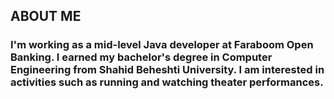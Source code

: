 ## ABOUT ME
<h3>
I'm working as a mid-level Java developer at Faraboom Open Banking. I earned my bachelor's degree in Computer Engineering from Shahid Beheshti University. I am interested in activities such as running and watching theater performances.
</h3>
